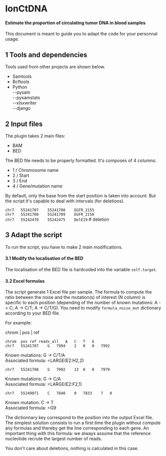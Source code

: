 # IonCtDNA
#### Estimate the proportion of circulating tumor DNA in blood samples

This document is meant to guide you to adapt the code for your personnal usage.

## 1 Tools and dependencies
Tools used from other projects are shown below.

- Samtools
- Bcftools
- Python   
--pysam   
--pysamstats  
--xlsxwriter   
--django   

## 2 Input files
The plugin takes 2 main files:
- BAM
- BED

The BED file needs to be properly formatted. It's composes of 4 columns:
- 1 / Chromosome name
- 2 / Start
- 3 / End
- 4 / Gene/mutation name

By default, only the base from the start position is taken into account. But the script it's capable to deal with intervals (for deletions).

`chr7	55241707	55241708	EGFR_2155`  
`chr7	55241708	55241709	EGFR_2156`  
`chr7	55242470	55242475	DelE19` # deletion  

## 3 Adapt the script

To run the script, you have to make 2 main modifications.

#### 3.1 Modify the localisation of the BED

The localisation of the BED file is hardcoded into the variable `self.target`.

#### 3.2 Excel formulas

The script generate 1 Excel file per sample. The formula to compute the ratio between the noise and the mutation(s) of interest (N column) is specific to each position (depending of the number of known mutations: A -> C; A -> C/T; A -> C/T/G). You need to modify `formula_noise_mut` dictionary according to your BED file.

For example:


chrom | pos | ref 


`chrom	pos	ref	reads_all	A	C	T	G`  
`chr7	55241707	G	7994	2	0	0	7992`

Known  mutations: G -> C/T/A  
Associated formula: =LARGE(E2:H2,2)

`chr7	55241708	G	7992	13	0	0	7979`

Known  mutations: G -> C/A  
Associated formula: =LARGE(E2:F2,1)

`chr7	55249071	C	7840	0	7833	7	0`

Known  mutation: C -> T  
Associated formula: =G9

The dictionnary key correspond to the position into the output Excel file. The simplest solution consists to run a first time the plugin without compute any formulas and thereby get the line corresponding to each gene.
An important thing with this formula: we always assume that the reference nucleotide recrute the largest number of reads.

You don't care about deletions, nothing is calculated in this case.